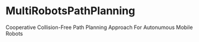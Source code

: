 # MultiRobotsPathPlanning
Cooperative Collision-Free Path Planning Approach For Autonumous Mobile Robots

